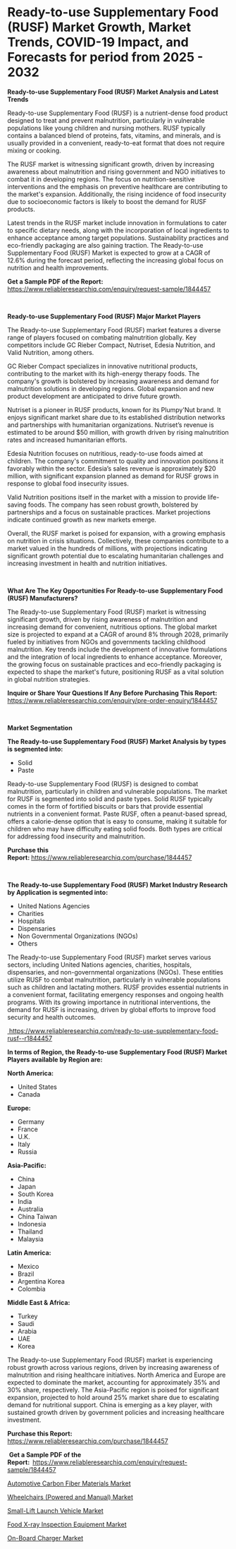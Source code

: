 <p><h1>Ready-to-use Supplementary Food (RUSF) Market Growth, Market Trends, COVID-19 Impact, and Forecasts for period from 2025 - 2032</h1></p><p><strong>Ready-to-use Supplementary Food (RUSF) Market Analysis and Latest Trends</strong></p>
<p><p>Ready-to-use Supplementary Food (RUSF) is a nutrient-dense food product designed to treat and prevent malnutrition, particularly in vulnerable populations like young children and nursing mothers. RUSF typically contains a balanced blend of proteins, fats, vitamins, and minerals, and is usually provided in a convenient, ready-to-eat format that does not require mixing or cooking.</p><p>The RUSF market is witnessing significant growth, driven by increasing awareness about malnutrition and rising government and NGO initiatives to combat it in developing regions. The focus on nutrition-sensitive interventions and the emphasis on preventive healthcare are contributing to the market's expansion. Additionally, the rising incidence of food insecurity due to socioeconomic factors is likely to boost the demand for RUSF products.</p><p>Latest trends in the RUSF market include innovation in formulations to cater to specific dietary needs, along with the incorporation of local ingredients to enhance acceptance among target populations. Sustainability practices and eco-friendly packaging are also gaining traction. The Ready-to-use Supplementary Food (RUSF) Market is expected to grow at a CAGR of 12.6% during the forecast period, reflecting the increasing global focus on nutrition and health improvements.</p></p>
<p><strong>Get a Sample PDF of the Report:&nbsp;</strong> <a href="https://www.reliableresearchiq.com/enquiry/request-sample/1844457?utm_campaign=1123&utm_medium=2&utm_source=Github&utm_content=ia&utm_term=26032025&utm_id=ready-to-use-supplementary-food-rusf">https://www.reliableresearchiq.com/enquiry/request-sample/1844457</a></p>
<p>&nbsp;</p>
<p><strong>Ready-to-use Supplementary Food (RUSF) Major Market Players</strong></p>
<p><p>The Ready-to-use Supplementary Food (RUSF) market features a diverse range of players focused on combating malnutrition globally. Key competitors include GC Rieber Compact, Nutriset, Edesia Nutrition, and Valid Nutrition, among others. </p><p>GC Rieber Compact specializes in innovative nutritional products, contributing to the market with its high-energy therapy foods. The company's growth is bolstered by increasing awareness and demand for malnutrition solutions in developing regions. Global expansion and new product development are anticipated to drive future growth.</p><p>Nutriset is a pioneer in RUSF products, known for its Plumpy'Nut brand. It enjoys significant market share due to its established distribution networks and partnerships with humanitarian organizations. Nutriset’s revenue is estimated to be around $50 million, with growth driven by rising malnutrition rates and increased humanitarian efforts.</p><p>Edesia Nutrition focuses on nutritious, ready-to-use foods aimed at children. The company's commitment to quality and innovation positions it favorably within the sector. Edesia’s sales revenue is approximately $20 million, with significant expansion planned as demand for RUSF grows in response to global food insecurity issues.</p><p>Valid Nutrition positions itself in the market with a mission to provide life-saving foods. The company has seen robust growth, bolstered by partnerships and a focus on sustainable practices. Market projections indicate continued growth as new markets emerge.</p><p>Overall, the RUSF market is poised for expansion, with a growing emphasis on nutrition in crisis situations. Collectively, these companies contribute to a market valued in the hundreds of millions, with projections indicating significant growth potential due to escalating humanitarian challenges and increasing investment in health and nutrition initiatives.</p></p>
<p>&nbsp;</p>
<p><strong>What Are The Key Opportunities For Ready-to-use Supplementary Food (RUSF) Manufacturers?</strong></p>
<p><p>The Ready-to-use Supplementary Food (RUSF) market is witnessing significant growth, driven by rising awareness of malnutrition and increasing demand for convenient, nutritious options. The global market size is projected to expand at a CAGR of around 8% through 2028, primarily fueled by initiatives from NGOs and governments tackling childhood malnutrition. Key trends include the development of innovative formulations and the integration of local ingredients to enhance acceptance. Moreover, the growing focus on sustainable practices and eco-friendly packaging is expected to shape the market's future, positioning RUSF as a vital solution in global nutrition strategies.</p></p>
<p><strong>Inquire or Share Your Questions If Any Before Purchasing This Report:</strong> <a href="https://www.reliableresearchiq.com/enquiry/pre-order-enquiry/1844457?utm_campaign=1123&utm_medium=2&utm_source=Github&utm_content=ia&utm_term=26032025&utm_id=ready-to-use-supplementary-food-rusf">https://www.reliableresearchiq.com/enquiry/pre-order-enquiry/1844457</a></p>
<p>&nbsp;</p>
<p><strong>Market Segmentation</strong></p>
<p><strong>The Ready-to-use Supplementary Food (RUSF) Market Analysis by types is segmented into:</strong></p>
<p><ul><li>Solid</li><li>Paste</li></ul></p>
<p><p>Ready-to-use Supplementary Food (RUSF) is designed to combat malnutrition, particularly in children and vulnerable populations. The market for RUSF is segmented into solid and paste types. Solid RUSF typically comes in the form of fortified biscuits or bars that provide essential nutrients in a convenient format. Paste RUSF, often a peanut-based spread, offers a calorie-dense option that is easy to consume, making it suitable for children who may have difficulty eating solid foods. Both types are critical for addressing food insecurity and malnutrition.</p></p>
<p><strong>Purchase this Report:&nbsp;</strong><a href="https://www.reliableresearchiq.com/purchase/1844457?utm_campaign=1123&utm_medium=2&utm_source=Github&utm_content=ia&utm_term=26032025&utm_id=ready-to-use-supplementary-food-rusf">https://www.reliableresearchiq.com/purchase/1844457</a></p>
<p>&nbsp;</p>
<p><strong>The Ready-to-use Supplementary Food (RUSF) Market Industry Research by Application is segmented into:</strong></p>
<p><ul><li>United Nations Agencies</li><li>Charities</li><li>Hospitals</li><li>Dispensaries</li><li>Non Governmental Organizations (NGOs)</li><li>Others</li></ul></p>
<p><p>The Ready-to-use Supplementary Food (RUSF) market serves various sectors, including United Nations agencies, charities, hospitals, dispensaries, and non-governmental organizations (NGOs). These entities utilize RUSF to combat malnutrition, particularly in vulnerable populations such as children and lactating mothers. RUSF provides essential nutrients in a convenient format, facilitating emergency responses and ongoing health programs. With its growing importance in nutritional interventions, the demand for RUSF is increasing, driven by global efforts to improve food security and health outcomes.</p></p>
<p><a href="https://www.reliableresearchiq.com/ready-to-use-supplementary-food-rusf--r1844457?utm_campaign=1123&utm_medium=2&utm_source=Github&utm_content=ia&utm_term=26032025&utm_id=ready-to-use-supplementary-food-rusf">&nbsp;https://www.reliableresearchiq.com/ready-to-use-supplementary-food-rusf--r1844457</a></p>
<p><strong>In terms of Region, the Ready-to-use Supplementary Food (RUSF) Market Players available by Region are:</strong></p>
<p>
    <p> <strong> North America: </strong>
        <ul>
            <li>United States</li>
            <li>Canada</li>
        </ul>
        </p> 
    <p> <strong> Europe: </strong>
        <ul>
            <li>Germany</li>
            <li>France</li>
            <li>U.K.</li>
            <li>Italy</li>
            <li>Russia</li>
        </ul>
        </p> 
    <p> <strong> Asia-Pacific: </strong>
        <ul>
            <li>China</li>
            <li>Japan</li>
            <li>South Korea</li>
            <li>India</li>
            <li>Australia</li>
            <li>China Taiwan</li>
            <li>Indonesia</li>
            <li>Thailand</li>
            <li>Malaysia</li>
        </ul>
        </p> 
    <p> <strong> Latin America: </strong>
        <ul>
            <li>Mexico</li>
            <li>Brazil</li>
            <li>Argentina Korea</li>
            <li>Colombia</li>
        </ul>
        </p> 
    <p> <strong> Middle East & Africa: </strong>
        <ul>
            <li>Turkey</li>
            <li>Saudi</li>
            <li>Arabia</li>
            <li>UAE</li>
            <li>Korea</li>
        </ul>
    </p>
    </p>
<p><p>The Ready-to-use Supplementary Food (RUSF) market is experiencing robust growth across various regions, driven by increasing awareness of malnutrition and rising healthcare initiatives. North America and Europe are expected to dominate the market, accounting for approximately 35% and 30% share, respectively. The Asia-Pacific region is poised for significant expansion, projected to hold around 25% market share due to escalating demand for nutritional support. China is emerging as a key player, with sustained growth driven by government policies and increasing healthcare investment.</p></p>
<p><strong>Purchase this Report: </strong><a href="https://www.reliableresearchiq.com/purchase/1844457?utm_campaign=1123&utm_medium=2&utm_source=Github&utm_content=ia&utm_term=26032025&utm_id=ready-to-use-supplementary-food-rusf">https://www.reliableresearchiq.com/purchase/1844457</a></p>
<p>&nbsp;<strong>Get a Sample PDF of the Report:&nbsp;&nbsp;</strong><a href="https://www.reliableresearchiq.com/enquiry/request-sample/1844457?utm_campaign=1123&utm_medium=2&utm_source=Github&utm_content=ia&utm_term=26032025&utm_id=ready-to-use-supplementary-food-rusf">https://www.reliableresearchiq.com/enquiry/request-sample/1844457</a></p>
<p><strong></strong></p>
<p><p><a href="https://github.com/saribuissawi/Market-Research-Report-List-1/blob/main/automotive-carbon-fiber-materials-market.md?utm_campaign=1123&utm_medium=2&utm_source=Github&utm_content=ia&utm_term=26032025&utm_id=ready-to-use-supplementary-food-rusf">Automotive Carbon Fiber Materials Market</a></p><p><a href="https://github.com/foddekampo/Market-Research-Report-List-1/blob/main/wheelchairs-powered-and-manual-market.md?utm_campaign=1123&utm_medium=2&utm_source=Github&utm_content=ia&utm_term=26032025&utm_id=ready-to-use-supplementary-food-rusf">Wheelchairs (Powered and Manual) Market</a></p><p><a href="https://github.com/puttslukis59/Market-Research-Report-List-1/blob/main/small-lift-launch-vehicle-market.md?utm_campaign=1123&utm_medium=2&utm_source=Github&utm_content=ia&utm_term=26032025&utm_id=ready-to-use-supplementary-food-rusf">Small-Lift Launch Vehicle Market</a></p><p><a href="https://github.com/laverkyllozc/Market-Research-Report-List-1/blob/main/food-x-ray-inspection-equipment-market.md?utm_campaign=1123&utm_medium=2&utm_source=Github&utm_content=ia&utm_term=26032025&utm_id=ready-to-use-supplementary-food-rusf">Food X-ray Inspection Equipment Market</a></p><p><a href="https://github.com/furnoirons9e/Market-Research-Report-List-1/blob/main/on-board-charger-market.md?utm_campaign=1123&utm_medium=2&utm_source=Github&utm_content=ia&utm_term=26032025&utm_id=ready-to-use-supplementary-food-rusf">On-Board Charger Market</a></p></p>